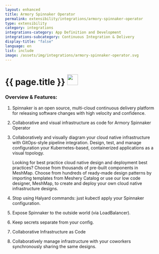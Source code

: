 ```yaml
---
layout: enhanced
title: Armory Spinnaker Operator
permalink: extensibility/integrations/armory-spinnaker-operator
type: extensibility
category: integrations
integrations-category: App Definition and Development
integrations-subcategory: Continuous Integration & Delivery
display-title: "false"
language: en
list: include
image: /assets/img/integrations/armory-spinnaker-operator.svg
---
```


<h1>{{ page.title }} <img src="{{ page.image }}" style="width: 35px; height: 35px;" /></h1>


<!-- This needs replaced with the Category property, not the sub-category.
 #### About: Spinnaker is an open source, multi-cloud continuous delivery platform for releasing software changes with high velocity and confidence. -->

### Overview & Features:

1. Spinnaker is an open source, multi-cloud continuous delivery platform for releasing software changes with high velocity and confidence.

2. Collaborative and visual infrastructure as code for Armory Spinnaker Operator

4. 
    Collaboratively and visually diagram your cloud native infrastructure with GitOps-style pipeline integration. Design, test, and manage configuration your Kubernetes-based, containerized applications as a visual topology.



    Looking for best practice cloud native design and deployment best practices? Choose from thousands of pre-built components in MeshMap. Choose from hundreds of ready-made design patterns by importing templates from Meshery Catalog or use our low code designer, MeshMap, to create and deploy your own cloud native infrastructure designs.



5. Stop using Halyard commands: just kubectl apply your Spinnaker configuration.

6. Expose Spinnaker to the outside world (via LoadBalancer).

7. Keep secrets separate from your config.

8. Collaborative Infrastructure as Code

9. Collaboratively manage infrastructure with your coworkers synchronously sharing the same designs.

